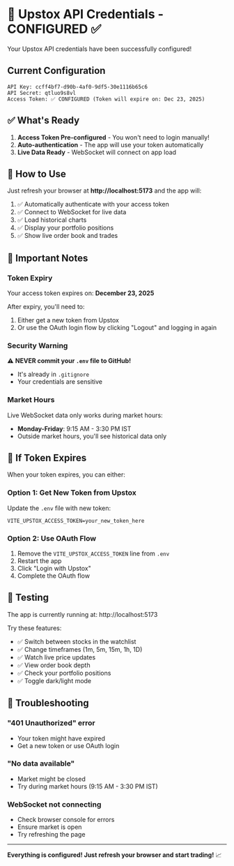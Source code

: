 # 🔑 Upstox API Credentials - CONFIGURED ✅

Your Upstox API credentials have been successfully configured!

## Current Configuration

```
API Key: ccff4bf7-d90b-4af0-9df5-30e1116b65c6
API Secret: qtluo9s8vl
Access Token: ✅ CONFIGURED (Token will expire on: Dec 23, 2025)
```

## ✅ What's Ready

1. **Access Token Pre-configured** - You won't need to login manually!
2. **Auto-authentication** - The app will use your token automatically
3. **Live Data Ready** - WebSocket will connect on app load

## 🚀 How to Use

Just refresh your browser at **http://localhost:5173** and the app will:
1. ✅ Automatically authenticate with your access token
2. ✅ Connect to WebSocket for live data
3. ✅ Load historical charts
4. ✅ Display your portfolio positions
5. ✅ Show live order book and trades

## 📝 Important Notes

### Token Expiry
Your access token expires on: **December 23, 2025**

After expiry, you'll need to:
1. Either get a new token from Upstox
2. Or use the OAuth login flow by clicking "Logout" and logging in again

### Security Warning
⚠️ **NEVER commit your `.env` file to GitHub!**  
- It's already in `.gitignore`
- Your credentials are sensitive

### Market Hours
Live WebSocket data only works during market hours:
- **Monday-Friday**: 9:15 AM - 3:30 PM IST
- Outside market hours, you'll see historical data only

## 🔄 If Token Expires

When your token expires, you can either:

### Option 1: Get New Token from Upstox
Update the `.env` file with new token:
```env
VITE_UPSTOX_ACCESS_TOKEN=your_new_token_here
```

### Option 2: Use OAuth Flow
1. Remove the `VITE_UPSTOX_ACCESS_TOKEN` line from `.env`
2. Restart the app
3. Click "Login with Upstox"
4. Complete the OAuth flow

## 🧪 Testing

The app is currently running at: http://localhost:5173

Try these features:
- ✅ Switch between stocks in the watchlist
- ✅ Change timeframes (1m, 5m, 15m, 1h, 1D)
- ✅ Watch live price updates
- ✅ View order book depth
- ✅ Check your portfolio positions
- ✅ Toggle dark/light mode

## 🐛 Troubleshooting

### "401 Unauthorized" error
- Your token might have expired
- Get a new token or use OAuth login

### "No data available"
- Market might be closed
- Try during market hours (9:15 AM - 3:30 PM IST)

### WebSocket not connecting
- Check browser console for errors
- Ensure market is open
- Try refreshing the page

---

**Everything is configured! Just refresh your browser and start trading!** 📈
